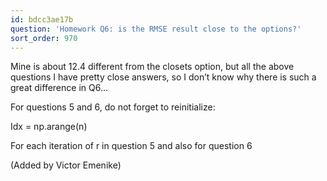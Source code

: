 ```yaml
---
id: bdcc3ae17b
question: 'Homework Q6: is the RMSE result close to the options?'
sort_order: 970
---
```


 Mine
  is about 12.4 different from the closets option, but all the above questions I have
  pretty close answers, so I don’t know why there is such a great difference in Q6…

For questions 5 and 6, do not forget to reinitialize:

Idx = np.arange(n)

For each iteration of r in question 5 and also for question 6

(Added by Victor Emenike)

